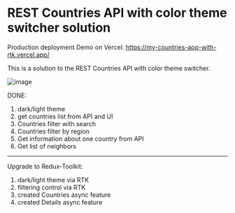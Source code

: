 # REST Countries API with color theme switcher solution

Production deployment Demo on Vercel: https://my-countries-app-with-rtk.vercel.app/

This is a solution to the REST Countries API with color theme switcher.

![image](https://user-images.githubusercontent.com/20660693/213400767-9c08d68f-e3d5-45d7-8595-93c942c0a39e.png)

DONE:
1) dark/light theme
2) get countries list from API and UI
3) Countries filter with search
4) Countries filter by region
5) Get information about one country from API
6) Get list of neighbors
-------------
Upgrade to Redux-Toolkit:
1) dark/light theme via RTK
2) filtering control via RTK
3) created Countries async feature
4) created Details async feature
